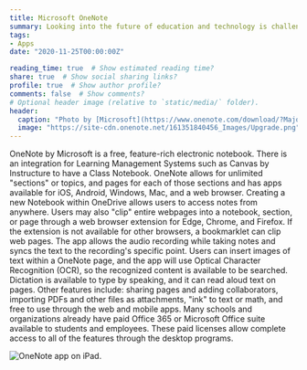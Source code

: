 ```yaml
---
title: Microsoft OneNote
summary: Looking into the future of education and technology is challenging, yet presents opportunities.
tags:
- Apps
date: "2020-11-25T00:00:00Z"

reading_time: true  # Show estimated reading time?
share: true  # Show social sharing links?
profile: true  # Show author profile?
comments: false  # Show comments?
# Optional header image (relative to `static/media/` folder).
header:
  caption: "Photo by [Microsoft](https://www.onenote.com/download/?MajorVer=14)"
  image: "https://site-cdn.onenote.net/161351840456_Images/Upgrade.png"
---
```


OneNote by Microsoft is a free, feature-rich electronic notebook. There is an integration for Learning Management Systems such as Canvas by Instructure to have a Class Notebook. OneNote allows for unlimited "sections" or topics, and pages for each of those sections and has apps available for iOS, Android, Windows, Mac, and a web browser. Creating a new Notebook within OneDrive allows users to access notes from anywhere. Users may also "clip" entire webpages into a notebook, section, or page through a web browser extension for Edge, Chrome, and Firefox. If the extension is not available for other browsers, a bookmarklet can clip web pages. The app allows the audio recording while taking notes and syncs the text to the recording's specific point. Users can insert images of text within a OneNote page, and the app will use Optical Character Recognition (OCR), so the recognized content is available to be searched. Dictation is available to type by speaking, and it can read aloud text on pages. Other features include: sharing pages and adding collaborators, importing PDFs and other files as attachments, "ink" to text or math, and free to use through the web and mobile apps. Many schools and organizations already have paid Office 365 or Microsoft Office suite available to students and employees. These paid licenses allow complete access to all of the features through the desktop programs.

![OneNote app on iPad.](/post/hero_oneNote_944x581.png)
